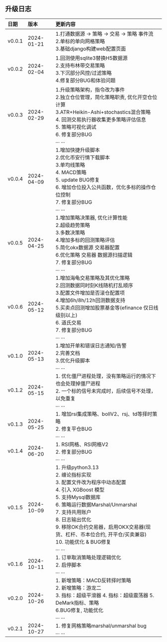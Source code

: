 升级日志 
----------------------

| 日期     | 版本         | 更新内容                                                                                                                                                                                                                                               |
|:-------|:-----------|:---------------------------------------------------------------------------------------------------------------------------------------------------------------------------------------------------------------------------------------------------|
| v0.0.1 | 2024-01-21 | 1.打通数据源 -> 策略 -> 交易 -> 策略 事件流<br/>2.单标的单向网格策略<br/>3.基础django构建web配置页面                                                                                                                                                                              |
| v0.0.2 | 2024-02-04 | 1.回测使用sqlite3替换H5数据源<br/>2.支持布林带交易策略<br/> 3.下沉部分风控/过滤策略<br/>4.修复部分BUG和体验问题<br/>                                                                                                                                                                    |
| v0.0.3 | 2024-02-29 | 1.升级策略架构，指令改为事件<br/> 2.独立仓位管理，简化策略职责, 优化开空仓位计算<br/> 3.ATR+Heikin-Ashi+stochastics混合策略<br/> 4. 回测交易执行器收集更多策略评估信息<br/> 5. 策略可视化调试<br/> 6. 修复部分BUG<br/>... ...                                                                                        |
| v0.0.4 | 2024-04-09 | 1.增加快捷升级脚本<br/> 2.优化币安行情下载脚本<br/> 3.单均线策略<br/> 4. MACD策略<br/> 5. update BUG修复<br/> 6. 增加仓位投入公共函数，优化多标的操作仓位控制<br/> 7. 修复部分BUG<br/>... ...                                                                                                           |
| v0.0.5 | 2024-04-25 | 1.增加策略决策器, 优化计算性能<br/> 2.超级趋势策略<br/> 3.多数决策略<br/> 4.增加多标的回测策略评估<br/> 5.简化okx数据源 交易器配置<br/> 6.优化策略 交易器 数据源扫描逻辑<br/>7. 修复部分BUG<br/>... ...                                                                                                           |
| v0.0.6 | 2024-05-12 | 1.增加海龟交易策略及其优化策略<br/> 2.回测数据同时刻K线随机打乱顺序<br/> 3.配置文件增加是否滚仓配置项<br/> 4.增加6h/8h/12h回测数据支持<br/>5.买卖点回测增加股票基金等(efinance 仅日线级别以上)<br/>6. 道氏交易<br/>7. 修复部分BUG<br/>... ...                                                                                  |
| v0.1.0 | 2024-05-13 | 1.增加开单和错误日志通知/告警<br/> 2.完善文档<br/> 3.优化升级脚本<br/>... ...                                                                                                                                                                                             |
| v0.1.2 | 2024-05-15 | 1. 优化僵尸进程处理，没有策略运行的情况下也会处理掉僵尸进程<br/>2. 一个标的信号未完成时，后续信号不处理， 以免重复<br/>... ...                                                                                                                                                                        |
| v0.1.3 | 2024-05-25 | 1. 增加rsi集成策略、bollV2、rsj、td等择时策略<br/>2. 修复平仓BUG<br/>... ...                                                                                                                                                                                         |
| v0.1.4 | 2024-06-20 | 1. RSI网格、RSI网格V2<br/>2. 修复部分BUG<br/>... ...                                                                                                                                                                                                        |
| v0.1.5 | 2024-10-09 | 1. 升级python3.13<br/> 2. 缠论指标实现 <br/> 3. 配置文件改为程序中动态配置<br/> 4. 引入 XGBoost 模型<br/> 5. 支持Mysql数据库<br/> 6. 策略运行数据Marshal/Unmarshal<br/> 7. 支持共用账户 <br/> 8. 日志输出优化 <br/> 9. 移除OK合约交易器，启用OKX交易器(现货、杠杆、币本位合约, 开平仓/买卖兼容)<br/> 10. 功能优化 & BUG修复<br/>... ... |
| v0.1.6 | 2024-10-11 | 1. 订单取消策略处理逻辑优化<br/> 2. 启停脚本 <br/> ... ...                                                                                                                                                                                                         |
| v0.2.0 | 2024-10-26 | 1. 新增策略：MACD反转择时策略<br/> 2. 新增策略：游龙二<br/> 3. 指标：超级平滑器 4. 指标：超级震荡器 5. DeMark指标、策略<br/> 6.BUG修复, 功能优化 <br/> ... ...                                                                                                                                   |
| v0.2.1 | 2024-10-27 | 1. 修复网格策略marshal/unmarshal bug <br/> ... ...                                                                                                                                                                                                       |
